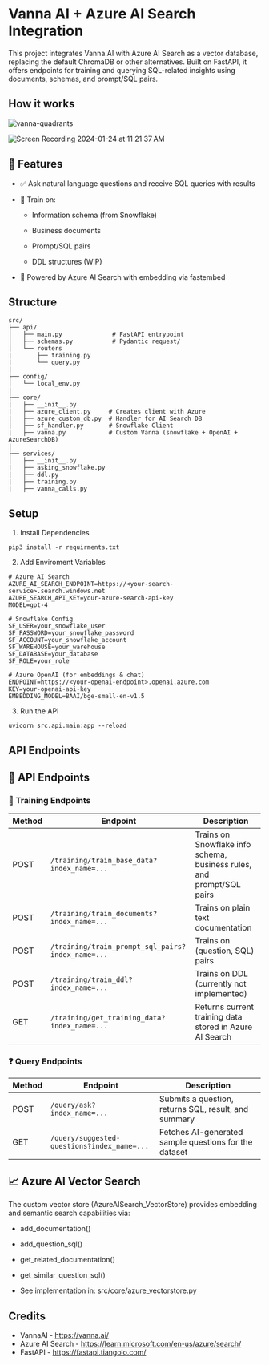 # Vanna AI + Azure AI Search Integration

This project integrates Vanna.AI with Azure AI Search as a vector database, replacing the default ChromaDB or other alternatives. Built on FastAPI, it offers endpoints for training and querying SQL-related insights using documents, schemas, and prompt/SQL pairs.

## How it works
![vanna-quadrants](https://github.com/vanna-ai/vanna/assets/7146154/1c7c88ba-c144-4ecf-a028-cf5ba7344ca2)

![Screen Recording 2024-01-24 at 11 21 37 AM](https://github.com/vanna-ai/vanna/assets/7146154/1d2718ad-12a8-4a76-afa2-c61754462f93)

## 🚀 Features 
- ✅ Ask natural language questions and receive SQL queries with results

- 📄 Train on:

    - Information schema (from Snowflake)

    - Business documents

    - Prompt/SQL pairs

    - DDL structures (WIP)

- 🧠 Powered by Azure AI Search with embedding via fastembed


## Structure
```
src/
├── api/
│   ├── main.py              # FastAPI entrypoint
│   ├── schemas.py           # Pydantic request/
|   └── routers
|       ├── training.py
|       └── query.py
|
├── config/
│   └── local_env.py
|
├── core/
|   ├── __init__.py
|   ├── azure_client.py     # Creates client with Azure
|   ├── azure_custom_db.py  # Handler for AI Search DB
|   ├── sf_handler.py       # Snowflake Client
|   ├── vanna.py            # Custom Vanna (snowflake + OpenAI + AzureSearchDB)
|
├── services/
│   ├── __init__.py     
|   ├── asking_snowflake.py 
|   ├── ddl.py 
|   ├── training.py 
|   ├── vanna_calls.py 

```

## Setup

1. Install Dependencies
``` 
pip3 install -r requirments.txt
```

2. Add Enviroment Variables
```
# Azure AI Search
AZURE_AI_SEARCH_ENDPOINT=https://<your-search-service>.search.windows.net
AZURE_SEARCH_API_KEY=your-azure-search-api-key
MODEL=gpt-4

# Snowflake Config
SF_USER=your_snowflake_user
SF_PASSWORD=your_snowflake_password
SF_ACCOUNT=your_snowflake_account
SF_WAREHOUSE=your_warehouse
SF_DATABASE=your_database
SF_ROLE=your_role

# Azure OpenAI (for embeddings & chat)
ENDPOINT=https://<your-openai-endpoint>.openai.azure.com
KEY=your-openai-api-key
EMBEDDING_MODEL=BAAI/bge-small-en-v1.5
```

3. Run the API
```
uvicorn src.api.main:app --reload
```

## API Endpoints

## 📖 API Endpoints

### 🧠 Training Endpoints

| Method | Endpoint | Description |
|--------|----------|-------------|
| POST   | `/training/train_base_data?index_name=...` | Trains on Snowflake info schema, business rules, and prompt/SQL pairs |
| POST   | `/training/train_documents?index_name=...` | Trains on plain text documentation |
| POST   | `/training/train_prompt_sql_pairs?index_name=...` | Trains on (question, SQL) pairs |
| POST   | `/training/train_ddl?index_name=...` | Trains on DDL (currently not implemented) |
| GET    | `/training/get_training_data?index_name=...` | Returns current training data stored in Azure AI Search |

### ❓ Query Endpoints

| Method | Endpoint | Description |
|--------|----------|-------------|
| POST   | `/query/ask?index_name=...` | Submits a question, returns SQL, result, and summary |
| GET    | `/query/suggested-questions?index_name=...` | Fetches AI-generated sample questions for the dataset |



## 📈 Azure AI Vector Search

The custom vector store (AzureAISearch_VectorStore) provides embedding and semantic search capabilities via:

- add_documentation()

- add_question_sql()

- get_related_documentation()

- get_similar_question_sql()

- See implementation in: src/core/azure_vectorstore.py


## Credits

- VannaAI - https://vanna.ai/
- Azure AI Search - https://learn.microsoft.com/en-us/azure/search/
- FastAPI - https://fastapi.tiangolo.com/


